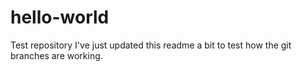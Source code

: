 # hello-world
Test repository
I've just updated this readme a bit to test how the git branches are working. 

